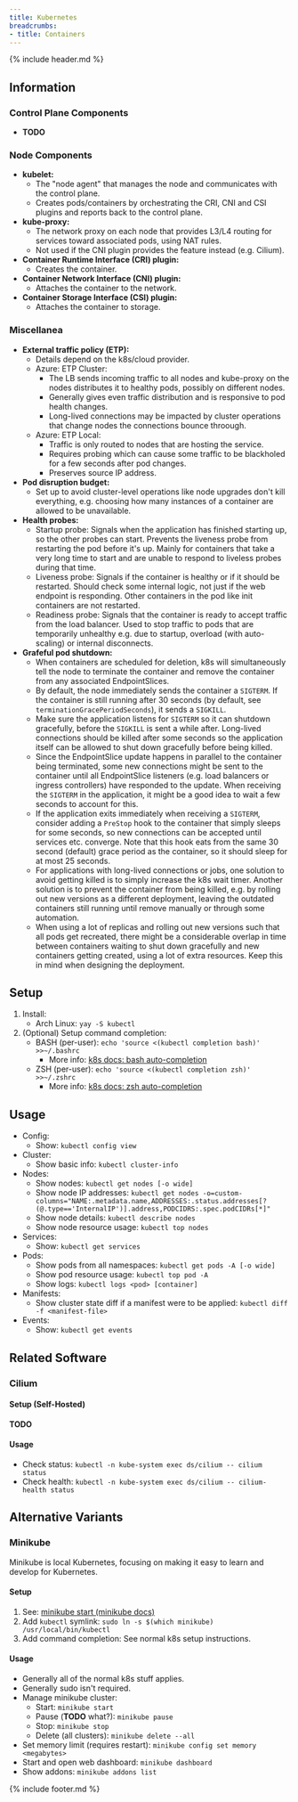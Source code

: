 ```yaml
---
title: Kubernetes
breadcrumbs:
- title: Containers
---
```

{% include header.md %}

## Information

### Control Plane Components

- **TODO**

### Node Components

- **kubelet:**
    - The "node agent" that manages the node and communicates with the control plane.
    - Creates pods/containers by orchestrating the CRI, CNI and CSI plugins and reports back to the control plane.
- **kube-proxy:**
    - The network proxy on each node that provides L3/L4 routing for services toward associated pods, using NAT rules.
    - Not used if the CNI plugin provides the feature instead (e.g. Cilium).
- **Container Runtime Interface (CRI) plugin:**
    - Creates the container.
- **Container Network Interface (CNI) plugin:**
    - Attaches the container to the network.
- **Container Storage Interface (CSI) plugin:**
    - Attaches the container to storage.

### Miscellanea

- **External traffic policy (ETP):**
    - Details depend on the k8s/cloud provider.
    - Azure: ETP Cluster:
        - The LB sends incoming traffic to all nodes and kube-proxy on the nodes distributes it to healthy pods, possibly on different nodes.
        - Generally gives even traffic distribution and is responsive to pod health changes.
        - Long-lived connections may be impacted by cluster operations that change nodes the connections bounce throough.
    - Azure: ETP Local:
        - Traffic is only routed to nodes that are hosting the service.
        - Requires probing which can cause some traffic to be blackholed for a few seconds after pod changes.
        - Preserves source IP address.
- **Pod disruption budget:**
    - Set up to avoid cluster-level operations like node upgrades don't kill everything, e.g. choosing how many instances of a container are allowed to be unavailable.
- **Health probes:**
    - Startup probe: Signals when the application has finished starting up, so the other probes can start. Prevents the liveness probe from restarting the pod before it's up. Mainly for containers that take a very long time to start and are unable to respond to liveless probes during that time.
    - Liveness probe: Signals if the container is healthy or if it should be restarted. Should check some internal logic, not just if the web endpoint is responding. Other containers in the pod like init containers are not restarted.
    - Readiness probe: Signals that the container is ready to accept traffic from the load balancer. Used to stop traffic to pods that are temporarily unhealthy e.g. due to startup, overload (with auto-scaling) or internal disconnects.
- **Grafeful pod shutdown:**
    - When containers are scheduled for deletion, k8s will simultaneously tell the node to terminate the container and remove the container from any associated EndpointSlices.
    - By default, the node immediately sends the container a `SIGTERM`. If the container is still running after 30 seconds (by default, see `terminationGracePeriodSeconds`), it sends a `SIGKILL`.
    - Make sure the application listens for `SIGTERM` so it can shutdown gracefully, before the `SIGKILL` is sent a while after. Long-lived connections should be killed after some seconds so the application itself can be allowed to shut down gracefully before being killed.
    - Since the EndpointSlice update happens in parallel to the container being terminated, some new connections might be sent to the container until all EndpointSlice listeners (e.g. load balancers or ingress controllers) have responded to the update. When receiving the `SIGTERM` in the application, it might be a good idea to wait a few seconds to account for this.
    - If the application exits immediately when receiving a `SIGTERM`, consider adding a `PreStop` hook to the container that simply sleeps for some seconds, so new connections can be accepted until services etc. converge. Note that this hook eats from the same 30 second (default) grace period as the container, so it should sleep for at most 25 seconds.
    - For applications with long-lived connections or jobs, one solution to avoid getting killed is to simply increase the k8s wait timer. Another solution is to prevent the container from being killed, e.g. by rolling out new versions as a different deployment, leaving the outdated containers still running until remove manually or through some automation.
    - When using a lot of replicas and rolling out new versions such that all pods get recreated, there might be a considerable overlap in time between containers waiting to shut down gracefully and new containers getting created, using a lot of extra resources. Keep this in mind when designing the deployment.

## Setup

1. Install:
    - Arch Linux: `yay -S kubectl`
1. (Optional) Setup command completion:
    - BASH (per-user): `echo 'source <(kubectl completion bash)' >>~/.bashrc`
        - More info: [k8s docs: bash auto-completion](https://kubernetes.io/docs/tasks/tools/included/optional-kubectl-configs-bash-linux/)
    - ZSH (per-user): `echo 'source <(kubectl completion zsh)' >>~/.zshrc`
        - More info: [k8s docs: zsh auto-completion](https://kubernetes.io/docs/tasks/tools/included/optional-kubectl-configs-zsh/)

## Usage

- Config:
    - Show: `kubectl config view`
- Cluster:
    - Show basic info: `kubectl cluster-info`
- Nodes:
    - Show nodes: `kubectl get nodes [-o wide]`
    - Show node IP addresses: `kubectl get nodes -o=custom-columns="NAME:.metadata.name,ADDRESSES:.status.addresses[?(@.type=='InternalIP')].address,PODCIDRS:.spec.podCIDRs[*]"`
    - Show node details: `kubectl describe nodes`
    - Show node resource usage: `kubectl top nodes`
- Services:
    - Show: `kubectl get services`
- Pods:
    - Show pods from all namespaces: `kubectl get pods -A [-o wide]`
    - Show pod resource usage: `kubectl top pod -A`
    - Show logs: `kubectl logs <pod> [container]`
- Manifests:
    - Show cluster state diff if a manifest were to be applied: `kubectl diff -f <manifest-file>`
- Events:
    - Show: `kubectl get events`

## Related Software

### Cilium

#### Setup (Self-Hosted)

**TODO**

#### Usage

- Check status: `kubectl -n kube-system exec ds/cilium -- cilium status`
- Check health: `kubectl -n kube-system exec ds/cilium -- cilium-health status`

## Alternative Variants

### Minikube

Minikube is local Kubernetes, focusing on making it easy to learn and develop for Kubernetes.

#### Setup

1. See: [minikube start (minikube docs)](https://minikube.sigs.k8s.io/docs/start/)
1. Add `kubectl` symlink: `sudo ln -s $(which minikube) /usr/local/bin/kubectl`
1. Add command completion: See normal k8s setup instructions.

#### Usage

- Generally all of the normal k8s stuff applies.
- Generally sudo isn't required.
- Manage minikube cluster:
    - Start: `minikube start`
    - Pause (**TODO** what?): `minikube pause`
    - Stop: `minikube stop`
    - Delete (all clusters): `minikube delete --all`
- Set memory limit (requires restart): `minikube config set memory <megabytes>`
- Start and open web dashboard: `minikube dashboard`
- Show addons: `minikube addons list`

{% include footer.md %}
